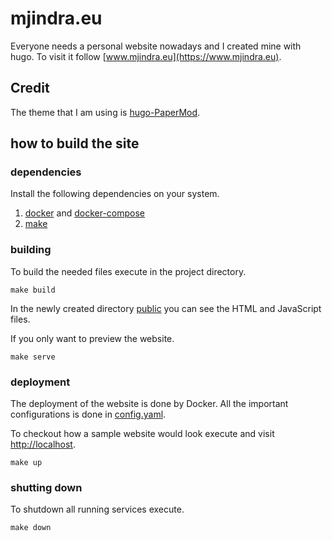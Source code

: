 # mjindra.eu

Everyone needs a personal website nowadays and I created mine with hugo. To visit it follow [www.mjindra.eu](https://www.mjindra.eu).

## Credit

The theme that I am using is [hugo-PaperMod](https://github.com/adityatelange/hugo-PaperMod).

## how to build the site

### dependencies

Install the following dependencies on your system.

1. [docker](https://docs.docker.com/engine/install/) and [docker-compose](https://docs.docker.com/compose/install/)
2. [make](https://www.gnu.org/software/make/)

### building

To build the needed files execute in the project directory.

```
make build
```

In the newly created directory [public](public) you can see the HTML and JavaScript files.

If you only want to preview the website.

```
make serve
```

### deployment

The deployment of the website is done by Docker. All the important configurations is done in [config.yaml](config.yaml).

To checkout how a sample website would look execute and visit [http://localhost](http://localhost).

```
make up
```

### shutting down

To shutdown all running services execute.

```
make down
```

